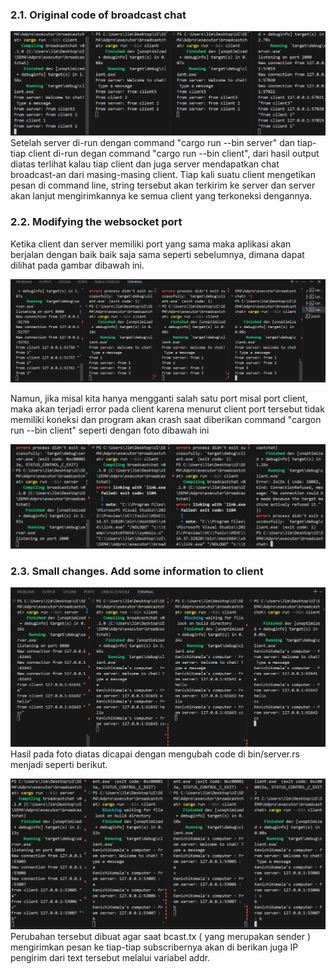 ### 2.1. Original code of broadcast chat

![alt text](image.png)
Setelah server di-run dengan command "cargo run --bin server" dan tiap-tiap client di-run degan command "cargo run --bin client", dari hasil output diatas terlihat kalau tiap client dan juga server mendapatkan chat broadcast-an dari masing-masing client. Tiap kali suatu client mengetikan pesan di command line, string tersebut akan terkirim ke server dan server akan lanjut mengirimkannya ke semua client yang terkoneksi dengannya.

### 2.2. Modifying the websocket port
Ketika client dan server memiliki port yang sama maka aplikasi akan berjalan dengan baik baik saja sama seperti sebelumnya, dimana dapat dilihat pada gambar dibawah ini.

![alt text](image-2.png)

Namun, jika misal kita hanya mengganti salah satu port misal port client, maka akan terjadi error pada client karena menurut client port tersebut tidak memiliki koneksi dan program akan crash saat diberikan command "cargon run --bin client" seperti dengan foto dibawah ini

![alt text](image-1.png)

### 2.3. Small changes. Add some information to client
![alt text](image-3.png)
Hasil pada foto diatas dicapai dengan mengubah code di bin/server.rs menjadi seperti berikut.

![alt text](image-4.png)
Perubahan tersebut dibuat agar saat bcast.tx ( yang merupakan sender ) mengirimkan pesan ke tiap-tiap subscribernya akan di berikan juga IP pengirim dari text tersebut melalui variabel addr.
